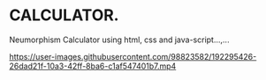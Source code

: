 # CALCULATOR.
Neumorphism Calculator using html, css and java-script...,...

https://user-images.githubusercontent.com/98823582/192295426-26dad21f-10a3-42ff-8ba6-c1af547401b7.mp4
